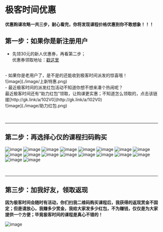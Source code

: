 # 极客时间优惠
**优惠购课攻略一共三步，耐心看完，你将发现课程价格优惠到你不敢想象！！！**
<br>

## 第一步：如果你是新注册用户
- 先领30元的新人优惠券，再看第二步；<br>
优惠券领取地址：[戳这里](https://time.geekbang.org/activity/getinvite?gk_ucode=0BF856BA0EF8A6)
<br>
- 如果你是老用户了，是不是的还能收到极客时间派发的惊喜哦！<br>
![image](./image/上新特惠.png)
<br>
- 最近极客时间的派发红包活动不知道你想不想来凑个热闹呢？<br>
最近极客时间还有“助力红包”领取，让购课更实惠；不知道怎么领取的，点击该链接[http://gk.link/a/102V0](http://gk.link/a/102V0)
<br>
![image](./image/助力红包.png)
<br><br>




<br>
<hr>

## 第二步：再选择心仪的课程扫码购买
![image](./image/jike/许式伟的架构课.jpg)
![image](./image/jike/趣谈Linux操作系统.jpg)
![image](./image/jike/Vue开发实战.jpg)
![image](./image/jike/JAVA并发编程实战.jpg)
![image](./image/jike/趣谈网络协议.jpg)
![image](./image/jike/linux性能优化实战.jpg)
![image](./image/jike/Nginx核心知识.jpg)
![image](./image/jike/从0开始学架构.jpg)
![image](./image/jike/邱岳的产品实战.jpg)
![image](./image/jike/数据分析实战.jpg)
![image](./image/jike/微服务实战.jpg)
![image](./image/jike/10x程序员工作法.jpg)
![image](./image/jike/软件工程之美.jpg)
![image](./image/jike/数据结构与算法之美.jpg)
![image](./image/jike/算法面试通关.jpg)
![image](./image/jike/面试现场.jpg)
![image](./image/jike/玩转Spring全家桶.jpg)
![image](./image/jike/左耳听风.jpg)






<br>
<hr>

## 第三步：加我好友，领取返现
**因为极客时间会随时有活动，你们扫我二维码购买课程后，我获得的返现赏金不固定；但是请放心，我赚多少赏金，我给大家发多少红包，不为赚钱，仅仅是为大家提供一个方便；毕竟极客时间的课程是真心不错的！**

![image](./image/mmzsblog.png)






